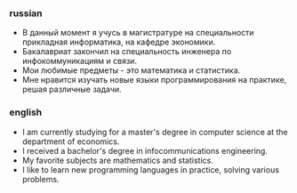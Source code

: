 ### russian

 - В данный момент я учусь в магистратуре на специальности прикладная информатика, на кафедре экономики.  
 - Бакалавриат закончил на специальность инженера по инфокоммуникациям и связи.  
 - Мои любимые предметы - это математика и статистика.  
 - Мне нравится изучать новые языки программирования на практике, решая различные задачи.  

### english

- I am currently studying for a master's degree in computer science at the department of economics.  
- I received a bachelor's degree in infocommunications engineering.  
- My favorite subjects are mathematics and statistics.  
- I like to learn new programming languages in practice, solving various problems.  
